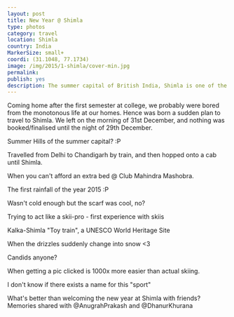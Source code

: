 ```yaml
---
layout: post
title: New Year @ Shimla
type: photos
category: travel
location: Shimla
country: India
MarkerSize: small+
coordi: (31.1048, 77.1734)
image: /img/2015/1-shimla/cover-min.jpg 
permalink: 
publish: yes
description: The summer capital of British India, Shimla is one of the top tourist desitnation especially for the people of North India. Being not verrrry far from Delhi it turned out to be my first trip with friends (which was totally planned by us with no outside intervention :P). 
---
```

<!-- http://compressjpeg.com -->
<!-- http://compressimage.toolur.com/ 1024, 400-->

<p class="center"><img src="{{site.baseurl}}/img/2015/1-shimla/cover.jpg" alt="">Coming home after the first semester at college, we probably were bored from the monotonous life at our homes. Hence was born a sudden plan to travel to Shimla. We left on the morning of 31st December, and nothing was booked/finalised until the night of 29th December.</p>

<p class="center"><img src="{{site.baseurl}}/img/2015/1-shimla/1.jpg" alt="">Summer Hills of the summer capital? :P</p>

<p class="center"><img src="{{site.baseurl}}/img/2015/1-shimla/2.jpg" alt="">Travelled from Delhi to Chandigarh by train, and then hopped onto a cab until Shimla.</p>

<p class="center"><img src="{{site.baseurl}}/img/2015/1-shimla/3.jpg" alt="">When you can't afford an extra bed @ Club Mahindra Mashobra.</p>

<p class="center"><img src="{{site.baseurl}}/img/2015/1-shimla/4.jpg" alt="">The first rainfall of the year 2015 :P</p>

<p class="center"><img src="{{site.baseurl}}/img/2015/1-shimla/5.jpg" alt="">Wasn't cold enough but the scarf was cool, no?</p>

<p class="center"><img src="{{site.baseurl}}/img/2015/1-shimla/6.jpg" alt="">Trying to act like a skii-pro - first experience with skiis</p>

<p class="center"><img src="{{site.baseurl}}/img/2015/1-shimla/7.jpg" alt="">Kalka-Shimla "Toy train", a UNESCO World Heritage Site</p>

<p class="center"><img src="{{site.baseurl}}/img/2015/1-shimla/8.jpg" alt="">When the drizzles suddenly change into snow <3</p>

<p class="center"><img src="{{site.baseurl}}/img/2015/1-shimla/9.jpg" alt="">Candids anyone?</p>

<p class="center"><img src="{{site.baseurl}}/img/2015/1-shimla/10.jpg" alt="">When getting a pic clicked is 1000x more easier than actual skiing.</p>

<p class="center"><img src="{{site.baseurl}}/img/2015/1-shimla/11.jpg" alt="">I don't know if there exists a name for this "sport"</p>

<p class="center"><img src="{{site.baseurl}}/img/2015/1-shimla/12.jpg" alt="">What's better than welcoming the new year at Shimla with friends?<br>Memories shared with @AnugrahPrakash and @DhanurKhurana</p>